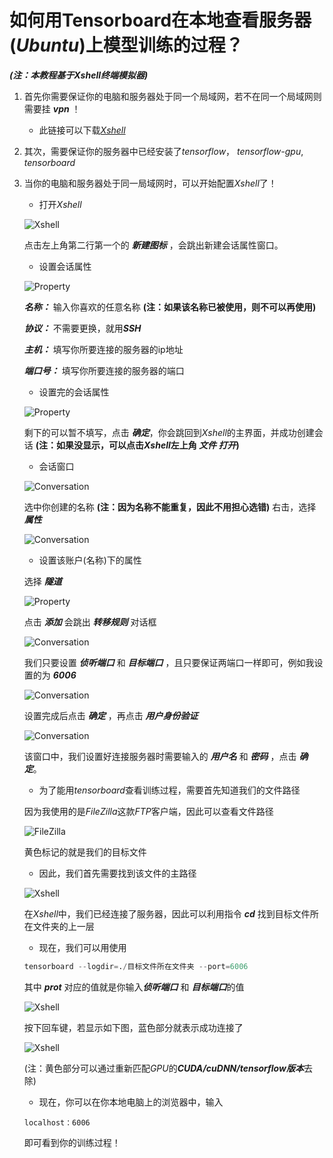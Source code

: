 # 如何用Tensorboard在本地查看服务器(*Ubuntu*)上模型训练的过程？

***(注：本教程基于Xshell终端模拟器)***

1. 首先你需要保证你的电脑和服务器处于同一个局域网，若不在同一个局域网则需要挂 ***vpn*** ！
    - 此链接可以下载[*Xshell*](https://www.netsarang.com/zh/xshell/)

2. 其次，需要保证你的服务器中已经安装了*tensorflow*， *tensorflow-gpu*, *tensorboard*

3. 当你的电脑和服务器处于同一局域网时，可以开始配置*Xshell*了！
    - 打开*Xshell*
    
    ![Xshell](./Images/0.jpg)
    
    点击左上角第二行第一个的 ***新建图标*** ，会跳出新建会话属性窗口。
    
    - 设置会话属性
    
    ![*Property*](./Images/1.jpg)
    
    ***名称：*** 输入你喜欢的任意名称 **(注：如果该名称已被使用，则不可以再使用)**
    
    ***协议：*** 不需要更换，就用***SSH***
    
    ***主机：*** 填写你所要连接的服务器的ip地址
    
    ***端口号：*** 填写你所要连接的服务器的端口
    
    - 设置完的会话属性
    
    ![*Property*](./Images/2.jpg)
    
    剩下的可以暂不填写，点击 ***确定***，你会跳回到*Xshell*的主界面，并成功创建会话 **(注：如果没显示，可以点击*Xshell*左上角 ***文件*** ***打开***)**
    
    - 会话窗口
    
    ![*Conversation*](./Images/3.jpg)
    
    选中你创建的名称 **(注：因为名称不能重复，因此不用担心选错)** 右击，选择 ***属性***
    
    ![*Conversation*](./Images/4.jpg)
    
    - 设置该账户(名称)下的属性
    
    选择 ***隧道***
    
    ![*Property*](./Images/5.jpg)
    
    点击 ***添加*** 会跳出 ***转移规则*** 对话框
    
    ![*Conversation*](./Images/6.jpg)
    
    我们只要设置 ***侦听端口*** 和 ***目标端口*** ，且只要保证两端口一样即可，例如我设置的为 ***6006***
    
    ![*Conversation*](./Images/7.jpg)
    
    设置完成后点击 ***确定*** ，再点击 ***用户身份验证*** 
    
    ![*Conversation*](./Images/8.jpg)
    
    该窗口中，我们设置好连接服务器时需要输入的 ***用户名*** 和 ***密码*** ，点击 ***确定***。
    
    - 为了能用*tensorboard*查看训练过程，需要首先知道我们的文件路径
    
    因为我使用的是*FileZilla*这款*FTP*客户端，因此可以查看文件路径
    
    ![*FileZilla*](./Images/9.jpg)
    
    黄色标记的就是我们的目标文件
    
    - 因此，我们首先需要找到该文件的主路径
    
    ![*Xshell*](./Images/10.jpg)
    
    在*Xshell*中，我们已经连接了服务器，因此可以利用指令 ***cd*** 找到目标文件所在文件夹的上一层
    
    - 现在，我们可以用使用
    
    ```python
    tensorboard --logdir=./目标文件所在文件夹 --port=6006
    ```
    
    其中 ***prot*** 对应的值就是你输入***侦听端口*** 和 ***目标端口***的值
    
    ![*Xshell*](./Images/11.jpg)
    
    按下回车键，若显示如下图，蓝色部分就表示成功连接了
    
    ![*Xshell*](./Images/12.jpg)
    
    (注：黄色部分可以通过重新匹配*GPU*的***CUDA/cuDNN/tensorflow版本***去除)
    
    - 现在，你可以在你本地电脑上的浏览器中，输入
    
    ```
    localhost：6006
    ```
    
    即可看到你的训练过程！
    
    
    

